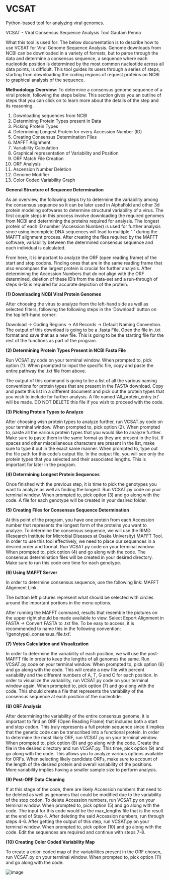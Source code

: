 # VCSAT
Python-based tool for analyzing viral genomes.


VCSAT - Viral Consensus Sequence Analysis Tool
Gautam Penna

What this tool is used for: The below documentation is to describe how to use VCSAT for Viral Genome Sequence Analysis. Genome downloads from NCBI can be downloaded in a variety of formats, but to parse through the data and determine a consensus sequence, a sequence where each nucleotide position is determined by the most common nucleotide across all data points, is difficult. This tool guides its users through a series of steps, starting from downloading the coding regions of request proteins on NCBI to graphical analysis of the sequence. 

**Methodology Overview**: To determine a consensus genome sequence of a viral protein, following the steps below. This section gives you an outline of steps that you can click on to learn more about the details of the step and its reasoning.
1.	Downloading sequences from NCBI
2.	Determining Protein Types present in Data
3.	Picking Protein Types
4.	Determining Longest Protein for every Accession Number (ID)
5.	Creating Consensus Determination Files
6.	MAFFT Alignment
7.	Variability Calculation
8.	Graphical representation of Variability and Position
9.	ORF Match File Creation
10.	ORF Analysis
11.	Ascension Number Deletion
12.	Genome Modifier
13.	Color Coded Variability Graph

**General Structure of Sequence Determination**

As an overview, the following steps try to determine the variability among the consensus sequence so it can be later used in AlphaFold and other 3d protein modeling softwares to determine structural variability of a virus. The first couple steps in this process involve downloading the required genomes from NCBI and determining the proteins required for analysis. The longest protein of each ID number (Accession Number) is used for further analysis since using incomplete DNA sequences will lead to multiple ‘-’ during the MAFFT alignment process. After creating the files required by the MAFFT software, variability between the determined consensus sequence and each individual is calculated. 

From here, it is important to analyze the ORF (open reading frame) of the start and stop codons. Finding ones that are in the same reading frame that also encompass the largest protein is crucial for further analysis. After determining the Accession Numbers that do not align with the ORF determined, deletion of these ID’s from the data-set and a run-through of steps 6-13 is required for accurate depiction of the protein.


**(1) Downloading NCBI Viral Protein Genomes**


After choosing the virus to analyze from the left-hand side as well as selected filters, following the following steps in the ‘Download’ button on the top left-hand corner: 

Download -> Coding Regions -> All Records -> Default Naming Convention.
The output of this download is going to be a .fasta File. Open the file in .txt format and save that as a new file. This is going to be the starting file for the rest of the functions as part of the program.

**(2) Determining Protein Types Present in NCBI Fasta File**

Run VCSAT.py code on your terminal window. When prompted to, pick option (1). When prompted to input the specific file, copy and paste the entire pathway the .txt file from above. 

The output of this command is going to be a list of all the various naming conventions for protein types that are present in the FASTA download. Copy and paste this list in a different document and pick out the protein types that you wish to include for further analysis. A file named ‘All_protein_entry.txt’ will be made. DO NOT DELETE this file if you wish to proceed with the code.

**(3) Picking Protein Types to Analyze**

After choosing wish protein types to analyze further, run VCSAT.py code on your terminal window. When prompted to, pick option (2). When prompted to, paste all the various protein types that you would like to analyze further. Make sure to paste them in the same format as they are present in the list. If spaces and other miscellaneous characters are present in the list, make sure to type it out in the exact same manner. When prompted to, type out the file path for this code’s output file. In the output file, you will see only the protein types that you selected and their associated lengths. This is important for later in the program.


**(4) Determining Longest Protein Sequences**

Once finished with the previous step, it is time to pick the genotypes you want to analyze as well as finding the longest. Run VCSAT.py code on your terminal window. When prompted to, pick option (3) and go along with the code. A file for each genotype will be created in your desired folder.

**(5) Creating Files for Consensus Sequence Determination**

At this point of the program, you have one protein from each Accession number that represents the longest form of the proteins you want to analyze. To determine the consensus sequence, we will use the RIMD (Research Institute for Microbial Diseases at Osaka University) MAFFT Tool. In order to use this tool effectively, we need to place our sequences in a desired order and format. Run VCSAT.py code on your terminal window. When prompted to, pick option (4) and go along with the code. The consensus determination files will be created in your desired directory. Make sure to run this code one time for each genotype.

**(6) Using MAFFT Server**

In order to determine consensus sequence, use the following link: MAFFT Alignment Link. 

The bottom left pictures represent what should be selected with circles around the important portions in the menu options.



After running the MAFFT command, results that resemble the pictures on the upper right should be made available to view. Select Export Alignment in FASTA → Convert FASTA to .txt file. To be easy to access, it is recommended to name this in the following convention: ‘(genotype)_consensus_file.txt’. 



**(7) Votes Calculation and Visualization**

In order to determine the variability of each position, we will use the post-MAFFT file in order to keep the lengths of all genomes the same. Run VCSAT.py code on your terminal window. When prompted to, pick option (6) and go along with the code. This will create a new file with percent variability and the different numbers of A, T, G and C for each position. In order to visualize the variability, run VCSAT.py code on your terminal window again. When prompted to, pick option (7) and go along with the code. This should create a file that represents the variability of the consensus sequence at each position of the nucleotide.

**(8) ORF Analysis**

After determining the variability of the entire consensus genome, it is important to find an ORF (Open Reading Frame) that includes both a start and stop codon. This truly represents a full protein sequence since it implies that the genetic code can be transcribed into a functional protein. In order to determine the most likely ORF, run VCSAT.py on your terminal window. When prompted to, pick option (8) and go along with the code. Create the file in the desired directory and run VCSAT.py. This time, pick option (9) and go along with the code. This allows you to analyze various options available for ORFs. When selecting likely candidate ORFs, make sure to account of the length of the desired protein and overall variability of the positions. More variability implies having a smaller sample size to perform analysis. 

**(9) Post-ORF Data Cleaning**

If at this stage of the code, there are likely Accession numbers that need to be deleted as well as genomes that could be modified due to the variability of the stop codon. To delete Accession numbers, run VCSAT.py on your terminal window. When prompted to, pick option (5) and go along with the code. The input for this code would be the max_lengths file that is the result at the end of Step 4. After deleting the said Accession numbers, run through steps 4-6. After getting the output of this step, run VCSAT.py on your terminal window. When prompted to, pick option (10) and go along with the code. Edit the sequences are required and continue with steps 7-8.


**(10) Creating Color Coded Variability Map**

To create a color-coded map of the variabilities present in the ORF chosen, run VCSAT.py on your terminal window. When prompted to, pick option (11) and go along with the code.







![image](https://github.com/user-attachments/assets/fa39322f-39b0-468e-801c-a56a16ab1071)
